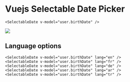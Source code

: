 # Vuejs Selectable Date Picker

```<SelectableDate v-model="user.birthDate" />```

<img src="./ss-1.png" />

## Language options
```
<SelectableDate v-model="user.birthDate" lang="en" />
<SelectableDate v-model="user.birthDate" lang="fr" />
<SelectableDate v-model="user.birthDate" lang="de" />
<SelectableDate v-model="user.birthDate" lang="ar" />
<SelectableDate v-model="user.birthDate" lang="tr" />
```
